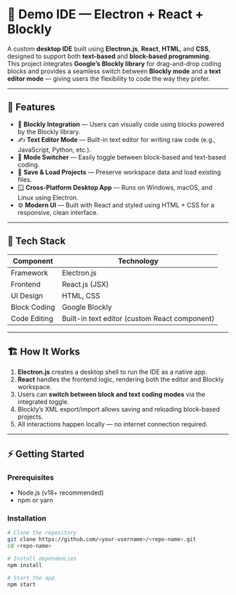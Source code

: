 # 🧠 Demo IDE — Electron + React + Blockly

A custom **desktop IDE** built using **Electron.js**, **React**, **HTML**, and **CSS**, designed to support both **text-based** and **block-based programming**.  
This project integrates **Google’s Blockly library** for drag-and-drop coding blocks and provides a seamless switch between **Blockly mode** and a **text editor mode** — giving users the flexibility to code the way they prefer.

---

## 🚀 Features

- 🧩 **Blockly Integration** — Users can visually code using blocks powered by the Blockly library.
- ✍️ **Text Editor Mode** — Built-in text editor for writing raw code (e.g., JavaScript, Python, etc.).
- 🔄 **Mode Switcher** — Easily toggle between block-based and text-based coding.
- 💾 **Save & Load Projects** — Preserve workspace data and load existing files.
- 🪟 **Cross-Platform Desktop App** — Runs on Windows, macOS, and Linux using Electron.
- ⚙️ **Modern UI** — Built with React and styled using HTML + CSS for a responsive, clean interface.

---

## 🧰 Tech Stack

| Component | Technology |
|------------|-------------|
| Framework | Electron.js |
| Frontend | React.js (JSX) |
| UI Design | HTML, CSS |
| Block Coding | Google Blockly |
| Code Editing | Built-in text editor (custom React component) |

---

## 🏗️ How It Works

1. **Electron.js** creates a desktop shell to run the IDE as a native app.  
2. **React** handles the frontend logic, rendering both the editor and Blockly workspace.  
3. Users can **switch between block and text coding modes** via the integrated toggle.  
4. Blockly’s XML export/import allows saving and reloading block-based projects.  
5. All interactions happen locally — no internet connection required.

---

## ⚡ Getting Started

### Prerequisites
- Node.js (v18+ recommended)
- npm or yarn

### Installation
```bash
# Clone the repository
git clone https://github.com/<your-username>/<repo-name>.git
cd <repo-name>

# Install dependencies
npm install

# Start the app
npm start
